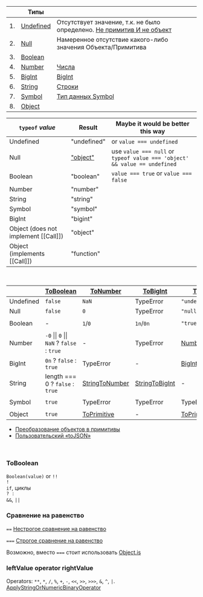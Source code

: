 
|    | Типы                                      |                                                                                                        |
|----|-------------------------------------------|--------------------------------------------------------------------------------------------------------|
| 1. | [Undefined](https://tinyurl.com/3mbrhdbk) | Отсутствует значение, т.к. не было определено. [Не примитив И не объект](https://tinyurl.com/4586tj84) | 
| 2. | [Null](https://tinyurl.com/2t5u8wv6)      | Намеренное отсутствие какого-либо значения Объекта/Примитива                                           | 
| 3. | [Boolean](https://tinyurl.com/8c7zzanm)   |                                                                                                        | 
| 4. | [Number](https://tinyurl.com/dsz6yry7)    | [Числа](https://learn.javascript.ru/number)                                                            | 
| 5. | [BigInt](https://tinyurl.com/yxyf6kex)    | [BigInt](https://learn.javascript.ru/bigint)                                                           | 
| 6. | [String](https://tinyurl.com/s69stj49)    | [Строки](https://learn.javascript.ru/string)                                                           | 
| 7. | [Symbol](https://tinyurl.com/3dz2st73)    | [Тип данных Symbol](https://learn.javascript.ru/symbol)                                                | 
| 8. | [Object](https://tinyurl.com/du3bf37k)    |                                                                                                        | 
  
| `typeof` *value*                     | Result                                   | Maybe it would be better this way                                         |
|--------------------------------------|------------------------------------------|---------------------------------------------------------------------------|
| Undefined                            | "undefined"                              | or `value === undefined`                                                  |
| Null                                 | ["object"](https://tinyurl.com/ymjz3v7h) | use `value === null` or `typeof value === 'object' && value == undefined` |
| Boolean                              | "boolean"                                | `value === true` or `value === false`                                     |
| Number                               | "number"                                 |
| String                               | "string"                                 |
| Symbol                               | "symbol"                                 |
| BigInt                               | "bigint"                                 |
| Object (does not implement [[Call]]) | "object"                                 |
| Object (implements [[Call]])         | "function"                               |
<br/>

|           | [ToBoolean](https://tinyurl.com/r7v9y9n9)                   | [ToNumber](https://tinyurl.com/ur5yaxkh)       | [ToBigInt](https://tinyurl.com/3tk59vvr)       | [ToString](https://tinyurl.com/mxe9adyw)         | [ToObject](https://tinyurl.com/35nbcfmm)             |
|-----------|-------------------------------------------------------------|------------------------------------------------|------------------------------------------------|--------------------------------------------------|------------------------------------------------------|
| Undefined | `false`                                                     | `NaN`                                          | TypeError                                      | `"undefined"`                                    | TypeError                                            |
| Null      | `false`                                                     | `0`                                            | TypeError                                      | `"null"`                                         | TypeError                                            |
| Boolean   | -                                                           | `1`/`0`                                        | `1n`/`0n`                                      | `"true"/"false"`                                 | [`new Boolean(value)`](https://tinyurl.com/4ferbkt5) |
| Number    | `-0` &#124;&#124; `0` &#124;&#124; `NaN` ? `false` : `true` | -                                              | TypeError                                      | [Number::toString](https://tinyurl.com/wrvtv3yy) | [`new Number(value)`](https://tinyurl.com/5ut8m98v)  |
| BigInt    | `0n` ? `false` : `true`                                     | TypeError                                      | -                                              | [BigInt::toString](https://tinyurl.com/m6zhrvre) | [`new BigInt(value)`](https://tinyurl.com/2zr4dpsa)  |
| String    | length === 0 ? `false` : `true`                             | [StringToNumber](https://tinyurl.com/v237tfs7) | [StringToBigInt](https://tinyurl.com/27hu7bfu) | -                                                | [`new String(value)`](https://tinyurl.com/x92yace8)  |
| Symbol    | `true`                                                      | TypeError                                      | TypeError                                      | TypeError                                        | [`new Symbol(descr)`](https://tinyurl.com/ysen32ad)  |
| Object    | `true`                                                      | [ToPrimitive](https://tinyurl.com/j4dxw9ps)    | -                                              | [ToPrimitive](https://tinyurl.com/j4dxw9ps)      | -                                                    |

- [Преобразование объектов в примитивы](https://learn.javascript.ru/object-toprimitive)
- [Пользовательский «toJSON»](https://learn.javascript.ru/json#polzovatelskiy-tojson)
<br/>

### ToBoolean

`Boolean(value)` or `!!`  
`!`  
`if`, циклы  
`? :`  
`&&`, `||`

### Сравнение на равенство

`==` [Нестрогое сравнение на равенство](https://tc39.es/ecma262/multipage/abstract-operations.html#sec-islooselyequal)

`===` [Строгое сравнение на равенство](https://tc39.es/ecma262/multipage/abstract-operations.html#sec-isstrictlyequal)

Возможно, вместо `===` стоит использовать [Object.is](https://tc39.es/ecma262/multipage/fundamental-objects.html#sec-object.is)

### leftValue operator rightValue 

Operators: `**`, `*`, `/`, `%`, `+`, `-`, `<<`, `>>`, `>>>`, `&`, `^`, `|`.  
[ApplyStringOrNumericBinaryOperator](https://tc39.es/ecma262/multipage/ecmascript-language-expressions.html#sec-applystringornumericbinaryoperator)
